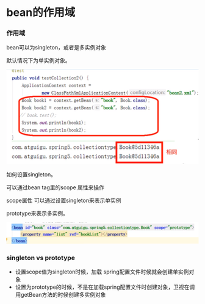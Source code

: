 # bean的作用域

### 作用域

bean可以为singleton，或者是多实例对象

默认情况下为单实例对象。

![](../../.gitbook/assets/image%20%2818%29.png)

如何设置singleton。

可以通过bean tag里的scope 属性来操作

scope属性 可以通过设置singleton来表示单实例

prototype来表示多实例。

![](../../.gitbook/assets/image%20%2817%29.png)

### singleton vs prototype

* 设置scope值为singleton时候，加载 spring配置文件时候就会创建单实例对象
* 设置为prototype的时候，不是在加载spring配置文件时创建对象，卫视在调用getBean方法的时候创建多实例对象

